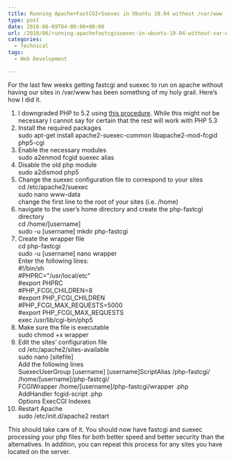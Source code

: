 ```yaml
---
title: Running Apache+FastCGI+Suexec in Ubuntu 10.04 without /var/www
type: post
date: 2010-06-09T04:00:00+00:00
url: /2010/06/running-apachefastcgisuexec-in-ubuntu-10-04-without-var-www/
categories:
  - Technical
tags:
  - Web Development

---
```

For the last few weeks getting fastcgi and suexec to run on apache without having our sites in /var/www has been something of my holy grail. Here’s how I did it.

<ol class="wp-block-list">
  <li>
    I downgraded PHP to 5.2 using <a href="/2010/05/php-5-2-on-ubuntu-10-04/">this procedure</a>. While this might not be necessary I cannot say for certain that the rest will work with PHP 5.3
  </li>
  <li>
    Install the required packages<br />sudo apt-get install apache2-suexec-common libapache2-mod-fcgid php5-cgi
  </li>
  <li>
    Enable the necessary modules<br />sudo a2enmod fcgid suexec alias
  </li>
  <li>
    Disable the old php module<br />sudo a2dismod php5
  </li>
  <li>
    Change the suexec configuration file to correspond to your sites<br />cd /etc/apache2/suexec<br />sudo nano www-data<br />change the first line to the root of your sites (i.e. /home)
  </li>
  <li>
    navigate to the user’s home directory and create the php-fastcgi directory<br />cd /home/[username]<br />sudo -u [username] mkdir php-fastcgi
  </li>
  <li>
    Create the wrapper file<br />cd php-fastcgi<br />sudo -u [username] nano wrapper<br />Enter the following lines:<br />#!/bin/sh<br />#PHPRC="/usr/local/etc"<br />#export PHPRC<br />#PHP_FCGI_CHILDREN=8<br />#export PHP_FCGI_CHILDREN<br />#PHP_FCGI_MAX_REQUESTS=5000<br />#export PHP_FCGI_MAX_REQUESTS<br />exec /usr/lib/cgi-bin/php5
  </li>
  <li>
    Make sure the file is executable<br />sudo chmod +x wrapper
  </li>
  <li>
    Edit the sites’ configuration file<br />cd /etc/apache2/sites-available<br />sudo nano [sitefile]<br />Add the following lines<br />SuexecUserGroup [username] [username]ScriptAlias /php-fastcgi/ /home/[username]/php-fastcgi/<br />FCGIWrapper /home/[username]/php-fastcgi/wrapper .php<br />AddHandler fcgid-script .php<br />Options ExecCGI Indexes
  </li>
  <li>
    Restart Apache<br />sudo /etc/init.d/apache2 restart
  </li>
</ol>

This should take care of it. You should now have fastcgi and suexec processing your php files for both better speed and better security than the alternatives. In addition, you can repeat this process for any sites you have located on the server.